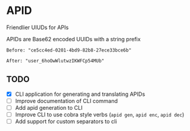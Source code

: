 # APID

Friendlier UIUDs for APIs

APIDs are Base62 encoded UUIDs with a string prefix

```
Before: "ce5cc4ed-0201-4bd9-82b8-27ece33bce6b"

After: "user_6hoOwWlutwzIKWFCp54MUb"
```

## TODO

- [x] CLI application for generating and translating APIDs
- [ ] Improve documentation of CLI command
- [ ] Add apid generation to CLI
- [ ] Improve CLI to use cobra style verbs (`apid gen`, `apid enc`, `apid dec`)
- [ ] Add support for custom separators to cli
